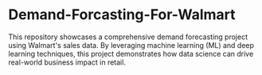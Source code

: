 # Demand-Forcasting-For-Walmart
This repository showcases a comprehensive demand forecasting project using Walmart's sales data. By leveraging machine learning (ML) and deep learning techniques, this project demonstrates how data science can drive real-world business impact in retail.
